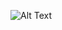 ![Alt Text](https://media.giphy.com/media/3oz8xIsloV7zOmt81G/giphy.gif?cid=790b7611yt0f1esm6paosa0t7bbsr40c6e0p8rylde53s0rj&ep=v1_gifs_trending&rid=giphy.gif&ct=g)
